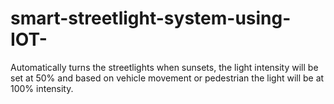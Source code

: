 # smart-streetlight-system-using-IOT-
Automatically turns the streetlights when sunsets, the light intensity will be set at 50% and based on vehicle movement or pedestrian the light will be at 100% intensity.
